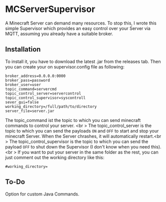 # MCServerSupervisor
A Minecraft Server can demand many resources. To stop this, I wrote this simple Supervisor which provides an easy control over your Server via MQTT, assuming you already have a suitable broker.
## Installation
To install it, you have to download the latest .jar from the releases tab. Then you can create your on supervisor.config file as following:
```
broker_address=0.0.0.0:0000
broker_pass=password
broker_user=user
topic_command=servercmd
topic_control_server=servercontrol
topic_control_supervisor=syscontroll
sever_gui=false
working_directory=/full/path/to/directory
server_file=server.jar
```
The topic_command ist the topic to which you can send minecraft commands to control your server. <br \>
The topic_control_server is the topic to which you can send the payloads ```ON``` and ```OFF``` to start and stop your minecraft Server. When the Server chrashes, it will automatically restart.<br \>
The topic_control_supervisor is the topic to which you can send the payload ```OFF``` to shut down the Supervisor (I don't know when you need this).<br \>
If you want to put your server in the same folder as the rest, you can just comment out the working directory like this:
```
#working_directory=
```
## To-Do
Option for custom Java Commands.

